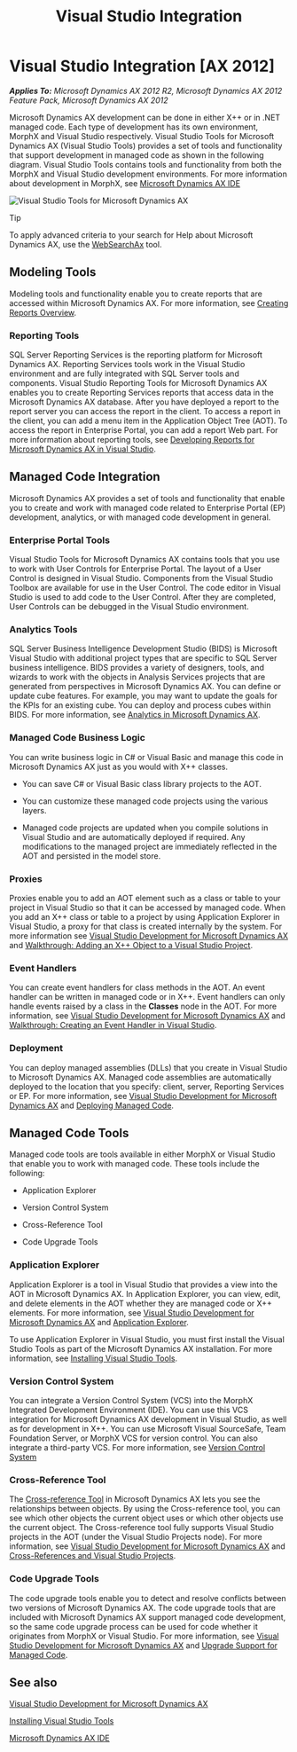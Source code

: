 ﻿---
title: Visual Studio Integration
TOCTitle: Visual Studio Integration
ms:assetid: f7c6e32a-be2c-41ec-98ea-4a1e7ff9b342
ms:mtpsurl: https://msdn.microsoft.com/en-us/library/Gg889299(v=AX.60)
ms:contentKeyID: 35272189
ms.date: 11/21/2012
mtps_version: v=AX.60
---

# Visual Studio Integration [AX 2012]


_**Applies To:** Microsoft Dynamics AX 2012 R2, Microsoft Dynamics AX 2012 Feature Pack, Microsoft Dynamics AX 2012_

Microsoft Dynamics AX development can be done in either X++ or in .NET managed code. Each type of development has its own environment, MorphX and Visual Studio respectively. Visual Studio Tools for Microsoft Dynamics AX (Visual Studio Tools) provides a set of tools and functionality that support development in managed code as shown in the following diagram. Visual Studio Tools contains tools and functionality from both the MorphX and Visual Studio development environments. For more information about development in MorphX, see [Microsoft Dynamics AX IDE](microsoft-dynamics-ax-ide.md)

![Visual Studio Tools for Microsoft Dynamics AX](images/Gg889299.VisualStudioToolsForMSDAX(AX.60).gif "Visual Studio Tools for Microsoft Dynamics AX")


> [!TIP]
> <P>To apply advanced criteria to your search for Help about Microsoft Dynamics AX, use the <A href="http://go.microsoft.com/fwlink/?linkid=247587%26xver=ax060">WebSearchAx</A> tool.</P>



## Modeling Tools

Modeling tools and functionality enable you to create reports that are accessed within Microsoft Dynamics AX. For more information, see [Creating Reports Overview](https://msdn.microsoft.com/en-us/library/cc557922\(v=ax.60\)).

### Reporting Tools

SQL Server Reporting Services is the reporting platform for Microsoft Dynamics AX. Reporting Services tools work in the Visual Studio environment and are fully integrated with SQL Server tools and components. Visual Studio Reporting Tools for Microsoft Dynamics AX enables you to create Reporting Services reports that access data in the Microsoft Dynamics AX database. After you have deployed a report to the report server you can access the report in the client. To access a report in the client, you can add a menu item in the Application Object Tree (AOT). To access the report in Enterprise Portal, you can add a report Web part. For more information about reporting tools, see [Developing Reports for Microsoft Dynamics AX in Visual Studio](https://msdn.microsoft.com/en-us/library/cc653472\(v=ax.60\)).

## Managed Code Integration

Microsoft Dynamics AX provides a set of tools and functionality that enable you to create and work with managed code related to Enterprise Portal (EP) development, analytics, or with managed code development in general.

### Enterprise Portal Tools

Visual Studio Tools for Microsoft Dynamics AX contains tools that you use to work with User Controls for Enterprise Portal. The layout of a User Control is designed in Visual Studio. Components from the Visual Studio Toolbox are available for use in the User Control. The code editor in Visual Studio is used to add code to the User Control. After they are completed, User Controls can be debugged in the Visual Studio environment.

### Analytics Tools

SQL Server Business Intelligence Development Studio (BIDS) is Microsoft Visual Studio with additional project types that are specific to SQL Server business intelligence. BIDS provides a variety of designers, tools, and wizards to work with the objects in Analysis Services projects that are generated from perspectives in Microsoft Dynamics AX. You can define or update cube features. For example, you may want to update the goals for the KPIs for an existing cube. You can deploy and process cubes within BIDS. For more information, see [Analytics in Microsoft Dynamics AX](https://msdn.microsoft.com/en-us/library/ee873272\(v=ax.60\)).

### Managed Code Business Logic

You can write business logic in C\# or Visual Basic and manage this code in Microsoft Dynamics AX just as you would with X++ classes.

  - You can save C\# or Visual Basic class library projects to the AOT.

  - You can customize these managed code projects using the various layers.

  - Managed code projects are updated when you compile solutions in Visual Studio and are automatically deployed if required. Any modifications to the managed project are immediately reflected in the AOT and persisted in the model store.

### Proxies

Proxies enable you to add an AOT element such as a class or table to your project in Visual Studio so that it can be accessed by managed code. When you add an X++ class or table to a project by using Application Explorer in Visual Studio, a proxy for that class is created internally by the system. For more information see [Visual Studio Development for Microsoft Dynamics AX](visual-studio-development-for-microsoft-dynamics-ax.md) and [Walkthrough: Adding an X++ Object to a Visual Studio Project](walkthrough-adding-an-x-object-to-a-visual-studio-project.md).

### Event Handlers

You can create event handlers for class methods in the AOT. An event handler can be written in managed code or in X++. Event handlers can only handle events raised by a class in the **Classes** node in the AOT. For more information, see [Visual Studio Development for Microsoft Dynamics AX](visual-studio-development-for-microsoft-dynamics-ax.md) and [Walkthrough: Creating an Event Handler in Visual Studio](walkthrough-creating-an-event-handler-in-visual-studio.md).

### Deployment

You can deploy managed assemblies (DLLs) that you create in Visual Studio to Microsoft Dynamics AX. Managed code assemblies are automatically deployed to the location that you specify: client, server, Reporting Services or EP. For more information, see [Visual Studio Development for Microsoft Dynamics AX](visual-studio-development-for-microsoft-dynamics-ax.md) and [Deploying Managed Code](deploying-managed-code.md).

## Managed Code Tools

Managed code tools are tools available in either MorphX or Visual Studio that enable you to work with managed code. These tools include the following:

  - Application Explorer

  - Version Control System

  - Cross-Reference Tool

  - Code Upgrade Tools

### Application Explorer

Application Explorer is a tool in Visual Studio that provides a view into the AOT in Microsoft Dynamics AX. In Application Explorer, you can view, edit, and delete elements in the AOT whether they are managed code or X++ elements. For more information, see [Visual Studio Development for Microsoft Dynamics AX](visual-studio-development-for-microsoft-dynamics-ax.md) and [Application Explorer](application-explorer.md).

To use Application Explorer in Visual Studio, you must first install the Visual Studio Tools as part of the Microsoft Dynamics AX installation. For more information, see [Installing Visual Studio Tools](installing-visual-studio-tools.md).

### Version Control System

You can integrate a Version Control System (VCS) into the MorphX Integrated Development Environment (IDE). You can use this VCS integration for Microsoft Dynamics AX development in Visual Studio, as well as for development in X++. You can use Microsoft Visual SourceSafe, Team Foundation Server, or MorphX VCS for version control. You can also integrate a third-party VCS. For more information, see [Version Control System](version-control-system.md)

### Cross-Reference Tool

The [Cross-reference Tool](cross-reference-tool.md) in Microsoft Dynamics AX lets you see the relationships between objects. By using the Cross-reference tool, you can see which other objects the current object uses or which other objects use the current object. The Cross-reference tool fully supports Visual Studio projects in the AOT (under the Visual Studio Projects node). For more information, see [Visual Studio Development for Microsoft Dynamics AX](visual-studio-development-for-microsoft-dynamics-ax.md) and [Cross-References and Visual Studio Projects](cross-references-and-visual-studio-projects.md).

### Code Upgrade Tools

The code upgrade tools enable you to detect and resolve conflicts between two versions of Microsoft Dynamics AX. The code upgrade tools that are included with Microsoft Dynamics AX support managed code development, so the same code upgrade process can be used for code whether it originates from MorphX or Visual Studio. For more information, see [Visual Studio Development for Microsoft Dynamics AX](visual-studio-development-for-microsoft-dynamics-ax.md) and [Upgrade Support for Managed Code](upgrade-support-for-managed-code.md).

## See also

[Visual Studio Development for Microsoft Dynamics AX](visual-studio-development-for-microsoft-dynamics-ax.md)

[Installing Visual Studio Tools](installing-visual-studio-tools.md)

[Microsoft Dynamics AX IDE](microsoft-dynamics-ax-ide.md)

